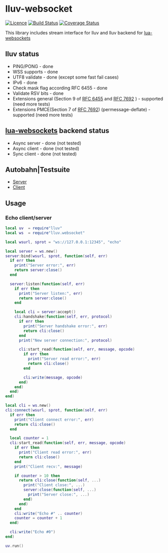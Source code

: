# lluv-websocket
[![Licence](http://img.shields.io/badge/Licence-MIT-brightgreen.svg)](LICENSE)
[![Build Status](https://travis-ci.org/moteus/lua-lluv-websocket.svg?branch=master)](https://travis-ci.org/moteus/lua-lluv-websocket)
[![Coverage Status](https://coveralls.io/repos/moteus/lua-lluv-websocket/badge.svg?branch=master)](https://coveralls.io/r/moteus/lua-lluv-websocket?branch=master)

This library includes stream interface for lluv and lluv backend for [lua-websockets](https://github.com/lipp/lua-websockets)

## lluv status
 * PING/PONG - done
 * WSS supports - done
 * UTF8 validate - done (except some fast fail cases)
 * IPv6 - done
 * Check mask flag according RFC 6455 - done
 * Validate RSV bits - done
 * Extensions general (Section 9 of [RFC 6455](https://tools.ietf.org/html/rfc6455#section-9) and [RFC 7692](https://tools.ietf.org/html/rfc7692) ) - supported (need more tests)
 * Extensions PMCE(Section 7 of [RFC 7692](https://tools.ietf.org/html/rfc7692#section-7)) (permessage-deflate) - supported (need more tests)

## [lua-websockets](https://github.com/lipp/lua-websockets) backend status
 * Async server - done (not tested)
 * Async client - done (not tested)
 * Sync client  - done (not tested)

## Autobahn|Testsuite
 * [Server](http://moteus.github.io/websocket/autobahn/reports/servers/index.html)
 * [Client](http://moteus.github.io/websocket/autobahn/reports/clients/index.html)

## Usage
### Echo client/server
```Lua
local uv  = require"lluv"
local ws  = require"lluv.websocket"

local wsurl, sprot = "ws://127.0.0.1:12345", "echo"

local server = ws.new()
server:bind(wsurl, sprot, function(self, err)
  if err then
    print("Server error:", err)
    return server:close()
  end

  server:listen(function(self, err)
    if err then
      print("Server listen:", err)
      return server:close()
    end

    local cli = server:accept()
    cli:handshake(function(self, err, protocol)
      if err then
        print("Server handshake error:", err)
        return cli:close()
      end
      print("New server connection:", protocol)

      cli:start_read(function(self, err, message, opcode)
        if err then
          print("Server read error:", err)
          return cli:close()
        end

        cli:write(message, opcode)
      end)
    end)
  end)
end)

local cli = ws.new()
cli:connect(wsurl, sprot, function(self, err)
  if err then
    print("Client connect error:", err)
    return cli:close()
  end

  local counter = 1
  cli:start_read(function(self, err, message, opcode)
    if err then
      print("Client read error:", err)
      return cli:close()
    end
    print("Client recv:", message)

    if counter > 10 then
      return cli:close(function(self, ...)
        print("Client close:", ...)
        server:close(function(self, ...)
          print("Server close:", ...)
        end)
      end)
    end
    cli:write("Echo #" .. counter)
    counter = counter + 1
  end)

  cli:write("Echo #0")
end)

uv.run()
```
